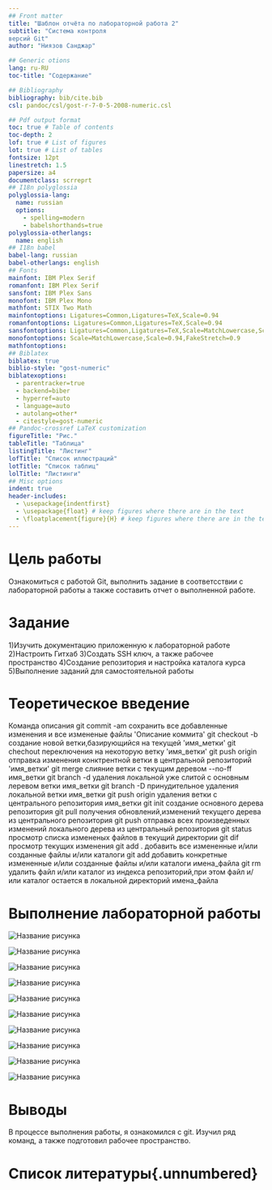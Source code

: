 ```yaml
---
## Front matter
title: "Шаблон отчёта по лабораторной работa 2"
subtitle: "Система контроля
версий Git"
author: "Ниязов Санджар"

## Generic otions
lang: ru-RU
toc-title: "Содержание"

## Bibliography
bibliography: bib/cite.bib
csl: pandoc/csl/gost-r-7-0-5-2008-numeric.csl

## Pdf output format
toc: true # Table of contents
toc-depth: 2
lof: true # List of figures
lot: true # List of tables
fontsize: 12pt
linestretch: 1.5
papersize: a4
documentclass: scrreprt
## I18n polyglossia
polyglossia-lang:
  name: russian
  options:
	- spelling=modern
	- babelshorthands=true
polyglossia-otherlangs:
  name: english
## I18n babel
babel-lang: russian
babel-otherlangs: english
## Fonts
mainfont: IBM Plex Serif
romanfont: IBM Plex Serif
sansfont: IBM Plex Sans
monofont: IBM Plex Mono
mathfont: STIX Two Math
mainfontoptions: Ligatures=Common,Ligatures=TeX,Scale=0.94
romanfontoptions: Ligatures=Common,Ligatures=TeX,Scale=0.94
sansfontoptions: Ligatures=Common,Ligatures=TeX,Scale=MatchLowercase,Scale=0.94
monofontoptions: Scale=MatchLowercase,Scale=0.94,FakeStretch=0.9
mathfontoptions:
## Biblatex
biblatex: true
biblio-style: "gost-numeric"
biblatexoptions:
  - parentracker=true
  - backend=biber
  - hyperref=auto
  - language=auto
  - autolang=other*
  - citestyle=gost-numeric
## Pandoc-crossref LaTeX customization
figureTitle: "Рис."
tableTitle: "Таблица"
listingTitle: "Листинг"
lofTitle: "Список иллюстраций"
lotTitle: "Список таблиц"
lolTitle: "Листинги"
## Misc options
indent: true
header-includes:
  - \usepackage{indentfirst}
  - \usepackage{float} # keep figures where there are in the text
  - \floatplacement{figure}{H} # keep figures where there are in the text
---
```


# Цель работы

Ознакомиться с работой Git, выполнить задание в соответсствии с лабораторной работы а также составить отчет о выполненной работе.

# Задание

1)Изучить документацию приложенную к лабораторной работе
2)Настроить Гитхаб
3)Создать SSH ключ, а также рабочее пространство
4)Создание репозитория и настройка каталога курса
5)Выполнение заданий для самостоятельной работы

# Теоретическое введение
Команда описания
git commit -am      сохранить все добавленные изменения и все измененые файлы
'Описание коммита'
git checkout -b     создание новой ветки,базирующийся на текущей
'имя_метки'
git chechout        переключения на некоторую ветку 
'имя_ветки'
git push origin     отправка изменения конктрентной ветки в центральной репозиторий 
'имя_ветки'
git merge           слияние ветки с текущим деревом
--no-ff
имя_ветки
git branch -d       удаления локальной уже слитой с основным леревом ветки
имя_ветки
git branch -D       принудительное удаления локальной ветки
имя_ветки
git push origin     удаления ветки с центрального репозитория
имя_ветки
git init            создание основного дерева репозитория
git pull            получения обновлений,изменений текущего дерева из центрального репозитория
git push            отправка всех произведенных изменений локального дерева из центральный репозитория
git status          просмотр списка измененых файлов в текущий директории
git dif             просмотр текущих изменения
git add .           добавить все измененные и/или созданные файлы и/или каталоги
git add             добавить конкретные измененные и/или созданные файлы и/или каталоги
имена_файла
git rm              удалить файл и/или каталог из индекса репозиторий,при этом файл и/или                 каталог остается в локальной директорий
имена_файла




# Выполнение лабораторной работы


![Название рисунка](image/5285250458421683547.jpg)

![Название рисунка](image/5285250458421683548.jpg)

![Название рисунка](image/5285250458421683549.jpg)

![Название рисунка](image/5285250458421683550.jpg)

![Название рисунка](image/5285250458421683551.jpg)

![Название рисунка](image/5285250458421683552.jpg)

![Название рисунка](image/5285250458421683553.jpg)

![Название рисунка](image/5285250458421683554.jpg)

![Название рисунка](image/5285250458421683555.jpg)

![Название рисунка](image/5285250458421683556.jpg)

# Выводы

В процессе выполнения работы, я ознакомился с git. Изучил ряд команд, а
также подготовил рабочее пространство.

# Список литературы{.unnumbered}
